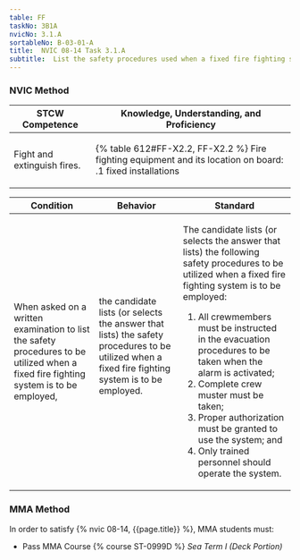 ```yaml
---
table: FF
taskNo: 3B1A
nvicNo: 3.1.A 
sortableNo: B-03-01-A
title:  NVIC 08-14 Task 3.1.A
subtitle:  List the safety procedures used when a fixed fire fighting system is to be employed
---
```






### NVIC Method

<a style="display:none;" onclick="togglevisibility('nvic_methods')" >Show NVIC method.</a>

<div id='nvic_methods' class='show'>

<table>
<thead>
<tr>
<th class='forty'> STCW Competence </th>
<th class='sixty'> Knowledge, Understanding, and Proficiency </th>
</tr>
</thead>

<tbody>
<tr><td markdown='1'>

Fight and extinguish fires.

</td><td markdown='1'>

{% table 612#FF-X2.2, FF-X2.2 %} Fire fighting equipment and its location on board:
.1  fixed installations

</td></tr>


</tbody>
</table>


<table>
<thead>
<tr><th class='twenty'>  Condition </th><th class='twenty'> Behavior </th><th  class='sixty'>Standard </th></tr>
</thead>
<tbody >



<tr><td markdown='1'>

When asked on a written examination to list the safety procedures to be utilized when a fixed fire fighting system is to be employed,

</td><td markdown='1'>

the candidate lists (or selects the answer that lists) the safety procedures to be utilized when a fixed fire fighting system is to be employed.

<br>

<div class="tooltip" markdown='1'>



</div>


</td><td markdown='1'>

The candidate lists (or selects the answer that lists) the following safety procedures to be utilized when a fixed fire fighting system is to be employed:
 
1.  All crewmembers must be instructed in the evacuation procedures to be taken when the alarm is activated; 
2.  Complete crew muster must be taken; 
3.  Proper authorization must be granted to use the system; and 
4.  Only trained personnel should operate the system.

</td></tr>
</tbody>
</table>
</div>


### MMA Method

In order to satisfy  {% nvic 08-14, {{page.title}}  %}, MMA students must:

* Pass MMA Course {% course ST-0999D %}  *Sea Term I (Deck Portion)*